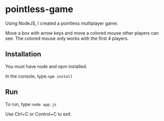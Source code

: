 # pointless-game
Using NodeJS, I created a pointless multiplayer game.

Move a box with arrow keys and move a colored mouse other players can see.
The colored mouse only works with the first 4 players.

## Installation
You must have node and npm installed.

In the console, type `npm install`

## Run
To run, type `node app.js`

Use Ctrl+C or Control+C to exit.